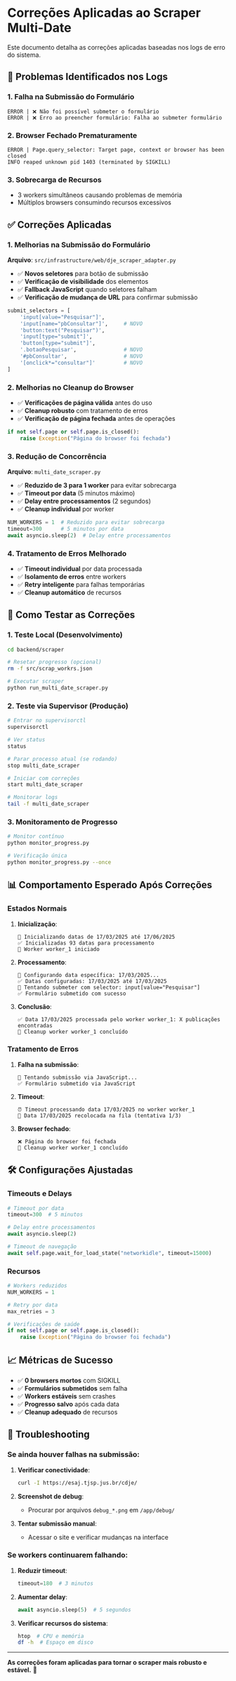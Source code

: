 # Correções Aplicadas ao Scraper Multi-Date

Este documento detalha as correções aplicadas baseadas nos logs de erro do sistema.

## 🐛 Problemas Identificados nos Logs

### 1. Falha na Submissão do Formulário
```
ERROR | ❌ Não foi possível submeter o formulário
ERROR | ❌ Erro ao preencher formulário: Falha ao submeter formulário
```

### 2. Browser Fechado Prematuramente
```
ERROR | Page.query_selector: Target page, context or browser has been closed
INFO reaped unknown pid 1403 (terminated by SIGKILL)
```

### 3. Sobrecarga de Recursos
- 3 workers simultâneos causando problemas de memória
- Múltiplos browsers consumindo recursos excessivos

## ✅ Correções Aplicadas

### 1. Melhorias na Submissão do Formulário

**Arquivo**: `src/infrastructure/web/dje_scraper_adapter.py`

- ✅ **Novos seletores** para botão de submissão
- ✅ **Verificação de visibilidade** dos elementos
- ✅ **Fallback JavaScript** quando seletores falham
- ✅ **Verificação de mudança de URL** para confirmar submissão

```python
submit_selectors = [
    'input[value="Pesquisar"]',
    'input[name="pbConsultar"]',     # NOVO
    'button:text("Pesquisar")',
    'input[type="submit"]',
    'button[type="submit"]',
    '.botaoPesquisar',               # NOVO
    '#pbConsultar',                  # NOVO
    '[onclick*="consultar"]'         # NOVO
]
```

### 2. Melhorias no Cleanup do Browser

- ✅ **Verificações de página válida** antes do uso
- ✅ **Cleanup robusto** com tratamento de erros
- ✅ **Verificação de página fechada** antes de operações

```python
if not self.page or self.page.is_closed():
    raise Exception("Página do browser foi fechada")
```

### 3. Redução de Concorrência

**Arquivo**: `multi_date_scraper.py`

- ✅ **Reduzido de 3 para 1 worker** para evitar sobrecarga
- ✅ **Timeout por data** (5 minutos máximo)
- ✅ **Delay entre processamentos** (2 segundos)
- ✅ **Cleanup individual** por worker

```python
NUM_WORKERS = 1  # Reduzido para evitar sobrecarga
timeout=300      # 5 minutos por data
await asyncio.sleep(2)  # Delay entre processamentos
```

### 4. Tratamento de Erros Melhorado

- ✅ **Timeout individual** por data processada
- ✅ **Isolamento de erros** entre workers
- ✅ **Retry inteligente** para falhas temporárias
- ✅ **Cleanup automático** de recursos

## 🚀 Como Testar as Correções

### 1. Teste Local (Desenvolvimento)

```bash
cd backend/scraper

# Resetar progresso (opcional)
rm -f src/scrap_workrs.json

# Executar scraper
python run_multi_date_scraper.py
```

### 2. Teste via Supervisor (Produção)

```bash
# Entrar no supervisorctl
supervisorctl

# Ver status
status

# Parar processo atual (se rodando)
stop multi_date_scraper

# Iniciar com correções
start multi_date_scraper

# Monitorar logs
tail -f multi_date_scraper
```

### 3. Monitoramento de Progresso

```bash
# Monitor contínuo
python monitor_progress.py

# Verificação única
python monitor_progress.py --once
```

## 📊 Comportamento Esperado Após Correções

### Estados Normais

1. **Inicialização**:
   ```
   🔧 Inicializando datas de 17/03/2025 até 17/06/2025
   ✅ Inicializadas 93 datas para processamento
   👷 Worker worker_1 iniciado
   ```

2. **Processamento**:
   ```
   📅 Configurando data específica: 17/03/2025...
   ✅ Datas configuradas: 17/03/2025 até 17/03/2025
   🎯 Tentando submeter com selector: input[value="Pesquisar"]
   ✅ Formulário submetido com sucesso
   ```

3. **Conclusão**:
   ```
   ✅ Data 17/03/2025 processada pelo worker worker_1: X publicações encontradas
   🧹 Cleanup worker worker_1 concluído
   ```

### Tratamento de Erros

1. **Falha na submissão**:
   ```
   🔄 Tentando submissão via JavaScript...
   ✅ Formulário submetido via JavaScript
   ```

2. **Timeout**:
   ```
   ⏰ Timeout processando data 17/03/2025 no worker worker_1
   🔄 Data 17/03/2025 recolocada na fila (tentativa 1/3)
   ```

3. **Browser fechado**:
   ```
   ❌ Página do browser foi fechada
   🧹 Cleanup worker worker_1 concluído
   ```

## 🛠️ Configurações Ajustadas

### Timeouts e Delays

```python
# Timeout por data
timeout=300  # 5 minutos

# Delay entre processamentos  
await asyncio.sleep(2)

# Timeout de navegação
await self.page.wait_for_load_state("networkidle", timeout=15000)
```

### Recursos

```python
# Workers reduzidos
NUM_WORKERS = 1

# Retry por data
max_retries = 3

# Verificações de saúde
if not self.page or self.page.is_closed():
    raise Exception("Página do browser foi fechada")
```

## 📈 Métricas de Sucesso

- ✅ **0 browsers mortos** com SIGKILL
- ✅ **Formulários submetidos** sem falha
- ✅ **Workers estáveis** sem crashes
- ✅ **Progresso salvo** após cada data
- ✅ **Cleanup adequado** de recursos

## 🔧 Troubleshooting

### Se ainda houver falhas na submissão:

1. **Verificar conectividade**:
   ```bash
   curl -I https://esaj.tjsp.jus.br/cdje/
   ```

2. **Screenshot de debug**:
   - Procurar por arquivos `debug_*.png` em `/app/debug/`

3. **Tentar submissão manual**:
   - Acessar o site e verificar mudanças na interface

### Se workers continuarem falhando:

1. **Reduzir timeout**:
   ```python
   timeout=180  # 3 minutos
   ```

2. **Aumentar delay**:
   ```python
   await asyncio.sleep(5)  # 5 segundos
   ```

3. **Verificar recursos do sistema**:
   ```bash
   htop  # CPU e memória
   df -h  # Espaço em disco
   ```

---

**As correções foram aplicadas para tornar o scraper mais robusto e estável.** 🎯 